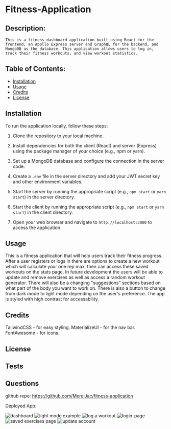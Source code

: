 # Fitness-Application


## Description:
    This is a fitness dashboard application built using React for the frontend, an Apollo Express server and GraphQL for the backend, and MongoDB as the database. This application allows users to log in, track their fitness workouts, and view workout statistics.

## Table of Contents:
* [Installation](#installation)
* [Usage](#usage)
* [Credits](#credits)
* [License](#license)

## Installation

To run the application locally, follow these steps:

1. Clone the repository to your local machine.

2. Install dependencies for both the client (React) and server (Express) using the package manager of your choice (e.g., npm or yarn).

3. Set up a MongoDB database and configure the connection in the server code.

4. Create a `.env` file in the server directory and add your JWT secret key and other environment variables.

5. Start the server by running the appropriate script (e.g., `npm start` or `yarn start`) in the server directory.

6. Start the client by running the appropriate script (e.g., `npm start` or `yarn start`) in the client directory.

7. Open your web browser and navigate to `http://localhost:3000` to access the application.


## Usage
This is a fitness application that will help users track their fitness progress. After a user registers or logs in there are options to create a new workout which will calculate your one rep max, then can access these saved workouts on the stats page. In future development the users will be able to update and remove exercises as well as access a random workout generator. There will also be a changing "suggestions" sections based on what part of the body you want to work on. There is also a button to change from dark mode to light mode depending on the user's preference. The app is styled with high contrast for accessability. 

## Credits

TailwindCSS - for easy styling.
MaterializeUI - for the nav bar. 
FontAwesome - for icons. 

## License  

## Tests


## Questions

github repo:
https://github.com/MerelJac/fitness-application

Deployed App:

![dashboard](assets/dashboard.png)
![light mode example](assets/lighmode-create.png)
![log a workout](assets/log-workout.png)
![login-page](assets/login.png)
![saved exercises page](assets/saved-exercises.png)
![update account](assets/update-account.png)